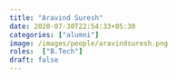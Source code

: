 ```yaml
---
title: "Aravind Suresh"
date: 2020-07-30T22:54:33+05:30
categories: ["alumni"]
image: /images/people/aravindsuresh.png
roles:  ["B.Tech"]
draft: false
---
```

